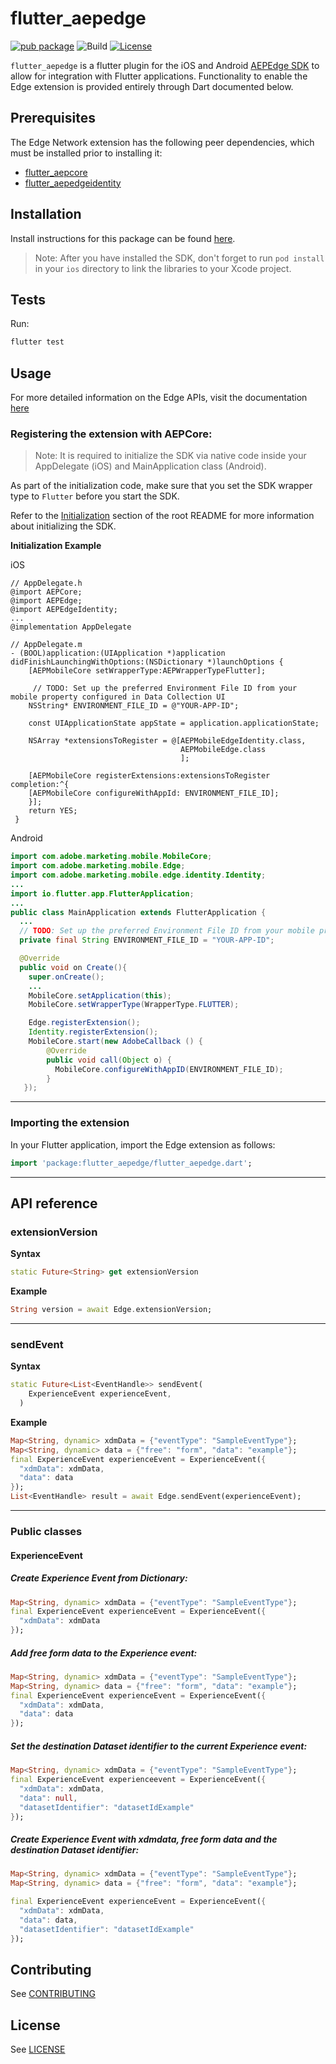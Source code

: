 # flutter_aepedge

[![pub package](https://img.shields.io/pub/v/flutter_aepedge.svg)](https://pub.dartlang.org/packages/flutter_aepedge) ![Build](https://github.com/adobe/aepsdk_flutter/workflows/Dart%20Unit%20Tests%20+%20Android%20Build%20+%20iOS%20Build/badge.svg) [![License](https://img.shields.io/badge/License-Apache%202.0-blue.svg)](https://opensource.org/licenses/Apache-2.0)

`flutter_aepedge` is a flutter plugin for the iOS and Android [AEPEdge SDK](https://aep-sdks.gitbook.io/docs/using-mobile-extensions/adobe-experience-platform-edge) to allow for integration with Flutter applications. Functionality to enable the Edge extension is provided entirely through Dart documented below.

## Prerequisites

The Edge Network extension has the following peer dependencies, which must be installed prior to installing it:

- [flutter_aepcore](https://github.com/adobe/aepsdk_flutter/blob/main/plugins/flutter_aepcore/README.md)
- [flutter_aepedgeidentity](https://github.com/adobe/aepsdk_flutter/blob/main/plugins/flutter_aeedgeidentity/README.md)

## Installation

Install instructions for this package can be found [here](https://pub.dev/packages/flutter_aepedge/install).

> Note: After you have installed the SDK, don't forget to run `pod install` in your `ios` directory to link the libraries to your Xcode project.

## Tests

Run:

```bash
flutter test
```

## Usage

For more detailed information on the Edge APIs, visit the documentation [here](https://aep-sdks.gitbook.io/docs/foundation-extensions/experience-platform-extension)

### Registering the extension with AEPCore:

 > Note: It is required to initialize the SDK via native code inside your AppDelegate (iOS) and MainApplication class (Android).

As part of the initialization code, make sure that you set the SDK wrapper type to `Flutter` before you start the SDK.

Refer to the [Initialization](https://github.com/adobe/aepsdk_flutter#initializing) section of the root README for more information about initializing the SDK.

**Initialization Example**

iOS
```objc
// AppDelegate.h
@import AEPCore;
@import AEPEdge;
@import AEPEdgeIdentity;
...
@implementation AppDelegate

// AppDelegate.m
- (BOOL)application:(UIApplication *)application didFinishLaunchingWithOptions:(NSDictionary *)launchOptions {
    [AEPMobileCore setWrapperType:AEPWrapperTypeFlutter];

     // TODO: Set up the preferred Environment File ID from your mobile property configured in Data Collection UI
    NSString* ENVIRONMENT_FILE_ID = @"YOUR-APP-ID";
    
    const UIApplicationState appState = application.applicationState;

    NSArray *extensionsToRegister = @[AEPMobileEdgeIdentity.class, 
                                      AEPMobileEdge.class                                             
                                      ];

    [AEPMobileCore registerExtensions:extensionsToRegister completion:^{
    [AEPMobileCore configureWithAppId: ENVIRONMENT_FILE_ID];
    }];
    return YES;   
 } 
```

Android
```java
import com.adobe.marketing.mobile.MobileCore;
import com.adobe.marketing.mobile.Edge;
import com.adobe.marketing.mobile.edge.identity.Identity;  
...
import io.flutter.app.FlutterApplication;
...
public class MainApplication extends FlutterApplication {
  ...
  // TODO: Set up the preferred Environment File ID from your mobile property configured in Data Collection UI
  private final String ENVIRONMENT_FILE_ID = "YOUR-APP-ID";

  @Override
  public void on Create(){
    super.onCreate();
    ...
    MobileCore.setApplication(this);
    MobileCore.setWrapperType(WrapperType.FLUTTER);

    Edge.registerExtension();
    Identity.registerExtension();
    MobileCore.start(new AdobeCallback () {
        @Override
        public void call(Object o) {
          MobileCore.configureWithAppID(ENVIRONMENT_FILE_ID);
        }
   });
```
------
### Importing the extension
In your Flutter application, import the Edge extension as follows:
```dart
import 'package:flutter_aepedge/flutter_aepedge.dart';
```
------
## API reference
### extensionVersion
**Syntax**
```dart
static Future<String> get extensionVersion
 ```

**Example**
 ```dart
String version = await Edge.extensionVersion;
 ```
------
### sendEvent

**Syntax**
```dart
static Future<List<EventHandle>> sendEvent(
    ExperienceEvent experienceEvent,
  )
```

**Example**
```dart
Map<String, dynamic> xdmData = {"eventType": "SampleEventType"};
Map<String, dynamic> data = {"free": "form", "data": "example"};
final ExperienceEvent experienceEvent = ExperienceEvent({
  "xdmData": xdmData,
  "data": data
});
List<EventHandle> result = await Edge.sendEvent(experienceEvent);
```
------
### Public classes
#### ExperienceEvent

##### Create Experience Event from Dictionary:

```dart
Map<String, dynamic> xdmData = {"eventType": "SampleEventType"};
final ExperienceEvent experienceEvent = ExperienceEvent({
  "xdmData": xdmData
});
```

##### Add free form data to the Experience event:

```dart
Map<String, dynamic> xdmData = {"eventType": "SampleEventType"};
Map<String, dynamic> data = {"free": "form", "data": "example"};
final ExperienceEvent experienceEvent = ExperienceEvent({
  "xdmData": xdmData,
  "data": data
});
```

##### Set the destination Dataset identifier to the current Experience event:

```dart
Map<String, dynamic> xdmData = {"eventType": "SampleEventType"};
final ExperienceEvent experienceevent = ExperienceEvent({
  "xdmData": xdmData,
  "data": null,
  "datasetIdentifier": "datasetIdExample"
});
```

##### Create Experience Event with xdmdata, free form data and the destination Dataset identifier:

```dart
Map<String, dynamic> xdmData = {"eventType": "SampleEventType"};
Map<String, dynamic> data = {"free": "form", "data": "example"};

final ExperienceEvent experienceEvent = ExperienceEvent({
  "xdmData": xdmData,
  "data": data,
  "datasetIdentifier": "datasetIdExample"
});
```

## Contributing
See [CONTRIBUTING](https://github.com/adobe/aepsdk_flutter/blob/main/CONTRIBUTING.md)

## License
See [LICENSE](https://github.com/adobe/aepsdk_flutter/blob/main/LICENSE)
